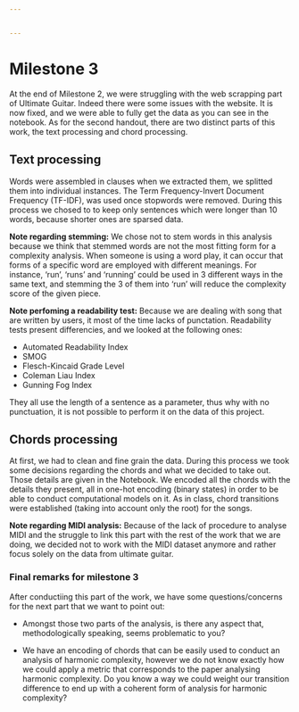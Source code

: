 ```yaml
---


---
```


<h1 id="milestone-3">Milestone 3</h1>
<p>At the end of Milestone 2, we were struggling with the web scrapping part of Ultimate Guitar. Indeed there were some issues with the website. It is now fixed, and we were able to fully get the data as you can see in the notebook. As for the second handout, there are two distinct parts of this work, the text processing and chord processing.</p>
<h2 id="text-processing">Text processing</h2>
<p>Words were assembled in clauses when we extracted them, we  splitted them into individual instances. The Term Frequency-Invert Document Frequency (TF-IDF), was used once stopwords were removed. During this process we chosed to to keep only sentences which were longer than 10 words, because shorter ones are sparsed data.</p>
<p><strong>Note regarding stemming:</strong>  We chose not to stem words in this analysis because we think that stemmed words are not the most fitting form for a complexity analysis. When someone is using a word play, it can occur that forms of a specific word are employed with different meanings. For instance, ‘run’, ‘runs’ and ‘running’ could be used in 3 different ways in the same text, and stemming the 3 of them into ‘run’ will reduce the complexity score of the given piece.</p>
<p><strong>Note perfoming a readability test:</strong> Because we are dealing with song that are written by users, it most of the time lacks of punctation. Readability tests present differencies, and we looked at the following ones:</p>
<ul>
<li>Automated Readability Index</li>
<li>SMOG</li>
<li>Flesch-Kincaid Grade Level</li>
<li>Coleman Liau Index</li>
<li>Gunning Fog Index</li>
</ul>
<p>They all use the length of a sentence as a parameter, thus why with no punctuation, it is not possible to perform it on the data of this project.</p>
<h2 id="chords-processing">Chords processing</h2>
<p>At first, we had to clean and fine grain the data. During this process we took some decisions regarding the chords and what we decided to take out. Those details are given in the Notebook. We encoded all the chords with the details they present, all in one-hot encoding (binary states) in order to be able to conduct computational models on it. As in class, chord transitions were established (taking into account only the root) for the songs.</p>
<p><strong>Note regarding MIDI analysis:</strong> Because of the lack of procedure to analyse MIDI and the struggle to link this part with the rest of the work that we are doing, we decided not to work with the MIDI dataset anymore and rather focus solely on the data from ultimate guitar.</p>
<h3 id="final-remarks-for-milestone-3">Final remarks for milestone 3</h3>
<p>After conductiing this part of the work, we have some questions/concerns for the next part that we want to point out:</p>
<ul>
<li>
<p>Amongst those two parts of the analysis, is there any aspect that, methodologically speaking, seems problematic to you?</p>
</li>
<li>
<p>We have an encoding of chords that can be easily used to conduct an analysis of harmonic complexity, however we do not know exactly how we could apply a metric that corresponds to the paper analysing harmonic complexity. Do you know a way we could weight our transition difference to end up with a coherent form of analysis for harmonic complexity?</p>
</li>
</ul>

